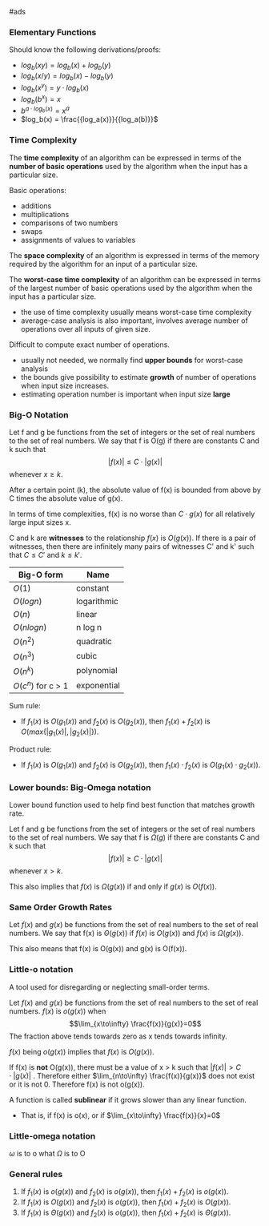 #ads

### Elementary Functions

Should know the following derivations/proofs:
- $log_b(xy) = log_b(x) + log_b(y)$ 
- $log_b(x/y) = log_b(x) - log_b(y)$ 
- $log_b(x^y) = y \cdot log_b(x)$ 
- $log_b(b^x) = x$
- $b^{a \cdot log_b(x)} = x^a$  
- $log_b(x) = \frac{{log_a(x)}}{{log_a(b)}}$ 

### Time Complexity
The **time complexity** of an algorithm can be expressed in terms of the **number of basic operations** used by the algorithm when the input has a particular size.

Basic operations:
- additions
- multiplications
- comparisons of two numbers
- swaps
- assignments of values to variables

The **space complexity** of an algorithm is expressed in terms of the memory required by the algorithm for an input of a particular size.

The **worst-case time complexity** of an algorithm can be expressed in terms of the largest number of basic operations used by the algorithm when the input has a particular size.
- the use of time complexity usually means worst-case time complexity
- average-case analysis is also important, involves average number of operations over all inputs of given size.

Difficult to compute exact number of operations.
- usually not needed, we normally find **upper bounds** for worst-case analysis
- the bounds give possibility to estimate **growth** of number of operations when input size increases.
- estimating operation number is important when input size **large** 

### Big-O Notation
Let f and g be functions from the set of integers or the set of real numbers to the set of real numbers. We say that f is O(g) if there are constants C and k such that $$|f(x)| \leq C \cdot |g(x)|$$ whenever $x \geq k$.

After a certain point (k), the absolute value of f(x) is bounded from above by C times the absolute value of g(x).

In terms of time complexities, f(x) is no worse than $C \cdot g(x)$ for all relatively large input sizes x.

C and k are **witnesses** to the relationship $f(x)$ is $O(g(x))$. If there is a pair of witnesses, then there are infinitely many pairs of witnesses C' and k' such that $C \leq C'$ and $k \leq k'$.

| Big-O form         | Name        |
| ------------------ | ----------- |
| $O(1)$             | constant    |
| $O(log n)$         | logarithmic |
| $O(n)$             | linear      |
| $O(n logn)$        | n log n     |
| $O(n^2)$           | quadratic   |
| $O(n^3)$           | cubic       |
| $O(n^k)$           | polynomial  |
| $O(c^n)$ for c > 1 | exponential |
Sum rule:
- If $f_1(x)$ is $O(g_1(x))$ and $f_2(x)$ is $O(g_2(x))$, then $f_1(x) + f_2(x)$ is $O(max\{|g_1(x)|, |g_2(x)|\})$.

Product rule:
- If $f_1(x)$ is $O(g_1(x))$ and $f_2(x)$ is $O(g_2(x))$, then $f_1(x) \cdot f_2(x)$ is $O(g_1(x) \cdot g_2(x))$.

### Lower bounds: Big-Omega notation
Lower bound function used to help find best function that matches growth rate.

Let f and g be functions from the set of integers or the set of real numbers to the set of real numbers. We say that f is $\Omega (g)$ if there are constants C and k such that $$|f(x)| \geq C \cdot |g(x)|$$ whenever $x > k$.

This also implies that $f(x)$ is $\Omega (g(x))$ if and only if $g(x)$ is $O(f(x))$.

### Same Order Growth Rates

Let $f(x)$ and $g(x)$ be functions from the set of real numbers to the set of real numbers. We say that f(x) is $\Theta (g(x))$ if $f(x)$ is $O(g(x))$ and $f(x)$ is $\Omega (g(x))$.

This also means that f(x) is O(g(x)) and g(x) is O(f(x)).

### Little-o notation
A tool used for disregarding or neglecting small-order terms.

Let $f(x)$ and $g(x)$ be functions from the set of real numbers to the set of real numbers. $f(x)$ is $o(g(x))$ when $$\lim_{x\to\infty} \frac{f(x)}{g(x)}=0$$ The fraction above tends towards zero as x tends towards infinity.

$f(x)$ being $o(g(x))$ implies that $f(x)$ is $O(g(x))$.

If f(x) is **not** O(g(x)), there must be a value of x > k such that $|f(x)| > C \cdot |g(x)|$ . Therefore either $\lim_{n\to\infty} \frac{f(x)}{g(x)}$ does not exist or it is not 0. Therefore f(x) is not o(g(x)).

A function is called **sublinear** if it grows slower than any linear function. 
- That is, if f(x) is o(x), or if $\lim_{x\to\infty} \frac{f(x)}{x}=0$ 

### Little-omega notation

$\omega$ is to o what $\Omega$ is to O

### General rules

1. If $f_1(x)$ is $o(g(x))$ and $f_2(x)$ is $o(g(x))$, then $f_1(x) + f_2(x)$ is $o(g(x))$.
2. If $f_1(x)$ is $O(g(x))$ and $f_2(x)$ is $o(g(x))$, then $f_1(x) + f_2(x)$ is $O(g(x))$.
3. If $f_1(x)$ is $\Theta (g(x))$ and $f_2(x)$ is $o(g(x))$, then $f_1(x) + f_2(x)$ is $\Theta (g(x))$. 